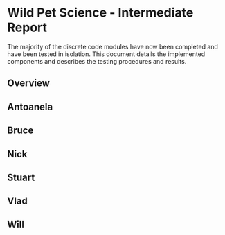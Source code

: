 # Wild Pet Science - Intermediate Report

The majority of the discrete code modules have now been completed and have been tested in isolation. This document details the implemented components and describes the testing procedures and results. 

## Overview


## Antoanela


## Bruce


## Nick


## Stuart


## Vlad


## Will
